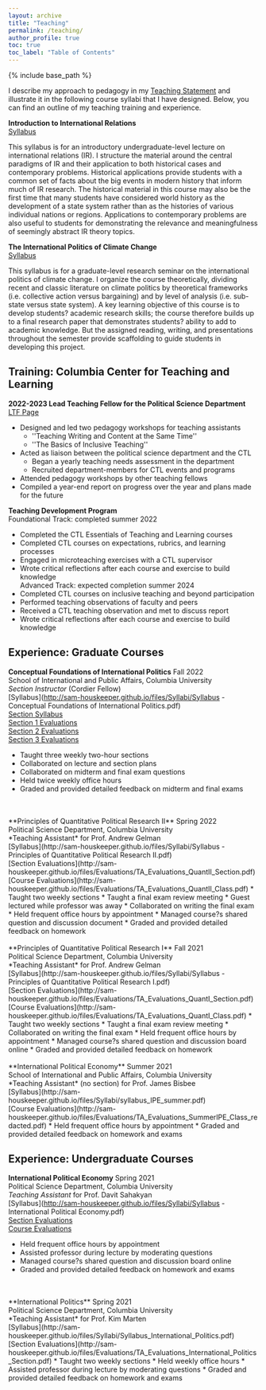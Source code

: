 ```yaml
---
layout: archive
title: "Teaching"
permalink: /teaching/
author_profile: true
toc: true
toc_label: "Table of Contents"
---
```

{% include base_path %}

I describe my approach to pedagogy in my [Teaching Statement](http://sam-houskeeper.github.io/files/Teaching_Statement.pdf) and illustrate it in the following course syllabi that I have designed. Below, you can find an outline of my teaching training and experience.

**Introduction to International Relations**
<br>[Syllabus](http://sam-houskeeper.github.io/files/Houskeeper_Undergrad_IR_Syllabus.pdf)

This syllabus is for an introductory undergraduate-level lecture on international relations (IR). I structure the material around the central paradigms of IR and their application to both historical cases and contemporary problems. Historical applications provide students with a common set of facts about the big events in modern history that inform much of IR research. The historical material in this course may also be the first time that many students have considered world history as the development of a state system rather than as the histories of various individual nations or regions. Applications to contemporary problems are also useful to students for demonstrating the relevance and meaningfulness of seemingly abstract IR theory topics.

**The International Politics of Climate Change**
<br>[Syllabus](http://sam-houskeeper.github.io/files/Houskeeper_Grad_CC_Syllabus.pdf)

This syllabus is for a graduate-level research seminar on the international politics of climate change. I organize the course theoretically, dividing recent and classic literature on climate politics by theoretical frameworks (i.e. collective action versus bargaining) and by level of analysis (i.e. sub-state versus state system). A key learning objective of this course is to develop students? academic research skills; the course therefore builds up to a final research paper that demonstrates students? ability to add to academic knowledge. But the assigned reading, writing, and presentations throughout the semester provide scaffolding to guide students in developing this project.




## Training: Columbia Center for Teaching and Learning


**2022-2023 Lead Teaching Fellow for the Political Science Department**
<br>[LTF Page](https://ctl.columbia.edu/graduate-instructors/opportunities-for-graduate-students/lead-teaching-fellows/2022-3/)
*	Designed and led two pedagogy workshops for teaching assistants
	*	''Teaching Writing and Content at the Same Time''
	*	''The Basics of Inclusive Teaching''
*	Acted as liaison between the political science department and the CTL
	*	Began a yearly teaching needs assessment in the department
	*	Recruited department-members for CTL events and programs
*	Attended pedagogy workshops by other teaching fellows
*	Compiled a year-end report on progress over the year and plans made for the future


**Teaching Development Program**
<br>Foundational Track: completed summer 2022
*	Completed the CTL Essentials of Teaching and Learning courses
*	Completed CTL courses on expectations, rubrics, and learning processes
*	Engaged in microteaching exercises with a CTL supervisor
*	Wrote critical reflections after each course and exercise to build knowledge
<br>Advanced Track: expected completion summer 2024
*	Completed CTL courses on inclusive teaching and beyond participation
*	Performed teaching observations of faculty and peers
*	Received a CTL teaching observation and met to discuss report
*	Wrote critical reflections after each course and exercise to build knowledge




## Experience: Graduate Courses

**Conceptual Foundations of International Politics** Fall 2022
<br>School of International and Public Affairs, Columbia University
<br>*Section Instructor* (Cordier Fellow)
<br>[Syllabus](http://sam-houskeeper.github.io/files/Syllabi/Syllabus - Conceptual Foundations of International Politics.pdf)
<br>[Section Syllabus](http://sam-houskeeper.github.io/files/Syllabi/CF_Section_Policy_Sheet.pdf)
<br>[Section 1 Evaluations](http://sam-houskeeper.github.io/files/Evaluations/TA_Evaluations_CF_1.pdf)
<br>[Section 2 Evaluations](http://sam-houskeeper.github.io/files/Evaluations/TA_Evaluations_CF_2.pdf)
<br>[Section 3 Evaluations](http://sam-houskeeper.github.io/files/Evaluations/TA_Evaluations_CF_3.pdf)
*	Taught three weekly two-hour sections
*	Collaborated on lecture and section plans
*	Collaborated on midterm and final exam questions
*	Held twice weekly office hours
*	Graded and provided detailed feedback on midterm and final exams

<br>
<br>
**Principles of Quantitative Political Research II** Spring 2022
<br>Political Science Department, Columbia University
<br>*Teaching Assistant* for Prof. Andrew Gelman
<br>[Syllabus](http://sam-houskeeper.github.io/files/Syllabi/Syllabus - Principles of Quantitative Political Research II.pdf)
<br>[Section Evaluations](http://sam-houskeeper.github.io/files/Evaluations/TA_Evaluations_QuantII_Section.pdf)
<br>[Course Evaluations](http://sam-houskeeper.github.io/files/Evaluations/TA_Evaluations_QuantII_Class.pdf)
*	Taught two weekly sections
*	Taught a final exam review meeting
*	Guest lectured while professor was away
*	Collaborated on writing the final exam
*	Held frequent office hours by appointment
*	Managed course?s shared question and discussion document
*	Graded and provided detailed feedback on homework

<br>
<br>
**Principles of Quantitative Political Research I** Fall 2021
<br>Political Science Department, Columbia University
<br>*Teaching Assistant* for Prof. Andrew Gelman
<br>[Syllabus](http://sam-houskeeper.github.io/files/Syllabi/Syllabus - Principles of Quantitative Political Research I.pdf)
<br>[Section Evaluations](http://sam-houskeeper.github.io/files/Evaluations/TA_Evaluations_QuantI_Section.pdf)
<br>[Course Evaluations](http://sam-houskeeper.github.io/files/Evaluations/TA_Evaluations_QuantI_Class.pdf)
*	Taught two weekly sections
*	Taught a final exam review meeting
*	Collaborated on writing the final exam
*	Held frequent office hours by appointment
*	Managed course?s shared question and discussion board online
*	Graded and provided detailed feedback on homework

<br>
<br>
**International Political Economy** Summer 2021
<br>School of International and Public Affairs, Columbia University
<br>*Teaching Assistant* (no section) for Prof. James Bisbee
<br>[Syllabus](http://sam-houskeeper.github.io/files/Syllabi/syllabus_IPE_summer.pdf)
<br>[Course Evaluations](http://sam-houskeeper.github.io/files/Evaluations/TA_Evaluations_SummerIPE_Class_redacted.pdf)
*	Held frequent office hours by appointment
*	Graded and provided detailed feedback on homework and exams




## Experience: Undergraduate Courses

**International Political Economy** Spring 2021
<br>Political Science Department, Columbia University
<br>*Teaching Assistant* for Prof. Davit Sahakyan
<br>[Syllabus](http://sam-houskeeper.github.io/files/Syllabi/Syllabus - International Political Economy.pdf)
<br>[Section Evaluations](http://sam-houskeeper.github.io/files/Evaluations/TA_Evaluations_IPE_Section.pdf)
<br>[Course Evaluations](http://sam-houskeeper.github.io/files/Evaluations/TA_Evaluations_IPE_Class_redacted.pdf)
*	Held frequent office hours by appointment
*	Assisted professor during lecture by moderating questions
*	Managed course?s shared question and discussion board online
*	Graded and provided detailed feedback on homework and exams

<br>
<br>
**International Politics** Spring 2021
<br>Political Science Department, Columbia University
<br>*Teaching Assistant* for Prof. Kim Marten
<br>[Syllabus](http://sam-houskeeper.github.io/files/Syllabi/Syllabus_International_Politics.pdf)
<br>[Section Evaluations](http://sam-houskeeper.github.io/files/Evaluations/TA_Evaluations_International_Politics_Section.pdf)
*	Taught two weekly sections
*	Held weekly office hours
*	Assisted professor during lecture by moderating questions
*	Graded and provided detailed feedback on homework and exams


